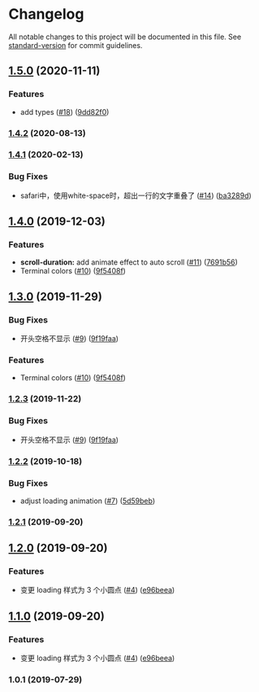 # Changelog

All notable changes to this project will be documented in this file. See [standard-version](https://github.com/conventional-changelog/standard-version) for commit guidelines.

## [1.5.0](https://github.com/FEMessage/log-viewer/compare/v1.4.2...v1.5.0) (2020-11-11)


### Features

* add types ([#18](https://github.com/FEMessage/log-viewer/issues/18)) ([9dd82f0](https://github.com/FEMessage/log-viewer/commit/9dd82f0))



### [1.4.2](https://github.com/FEMessage/log-viewer/compare/v1.4.1...v1.4.2) (2020-08-13)



### [1.4.1](https://github.com/FEMessage/log-viewer/compare/v1.4.0...v1.4.1) (2020-02-13)


### Bug Fixes

* safari中，使用white-space时，超出一行的文字重叠了 ([#14](https://github.com/FEMessage/log-viewer/issues/14)) ([ba3289d](https://github.com/FEMessage/log-viewer/commit/ba3289d))



## [1.4.0](https://github.com/FEMessage/log-viewer/compare/v1.3.0...v1.4.0) (2019-12-03)


### Features

* **scroll-duration:** add animate effect to auto scroll ([#11](https://github.com/FEMessage/log-viewer/issues/11)) ([7691b56](https://github.com/FEMessage/log-viewer/commit/7691b56))
* Terminal colors ([#10](https://github.com/FEMessage/log-viewer/issues/10)) ([9f5408f](https://github.com/FEMessage/log-viewer/commit/9f5408f))



## [1.3.0](https://github.com/FEMessage/log-viewer/compare/v1.2.3...v1.3.0) (2019-11-29)


### Bug Fixes

* 开头空格不显示 ([#9](https://github.com/FEMessage/log-viewer/issues/9)) ([9f19faa](https://github.com/FEMessage/log-viewer/commit/9f19faa))


### Features

* Terminal colors ([#10](https://github.com/FEMessage/log-viewer/issues/10)) ([9f5408f](https://github.com/FEMessage/log-viewer/commit/9f5408f))



### [1.2.3](https://github.com/FEMessage/log-viewer/compare/v1.2.2...v1.2.3) (2019-11-22)


### Bug Fixes

* 开头空格不显示 ([#9](https://github.com/FEMessage/log-viewer/issues/9)) ([9f19faa](https://github.com/FEMessage/log-viewer/commit/9f19faa))



### [1.2.2](https://github.com/FEMessage/log-viewer/compare/v1.2.1...v1.2.2) (2019-10-18)


### Bug Fixes

* adjust loading animation ([#7](https://github.com/FEMessage/log-viewer/issues/7)) ([5d59beb](https://github.com/FEMessage/log-viewer/commit/5d59beb))



### [1.2.1](https://github.com/FEMessage/log-viewer/compare/v1.2.0...v1.2.1) (2019-09-20)



## [1.2.0](https://github.com/FEMessage/log-viewer/compare/v1.1.0...v1.2.0) (2019-09-20)


### Features

* 变更 loading 样式为 3 个小圆点 ([#4](https://github.com/FEMessage/log-viewer/issues/4)) ([e96beea](https://github.com/FEMessage/log-viewer/commit/e96beea))



## [1.1.0](https://github.com/FEMessage/log-viewer/compare/v1.0.1...v1.1.0) (2019-09-20)


### Features

* 变更 loading 样式为 3 个小圆点 ([#4](https://github.com/FEMessage/log-viewer/issues/4)) ([e96beea](https://github.com/FEMessage/log-viewer/commit/e96beea))



### 1.0.1 (2019-07-29)
